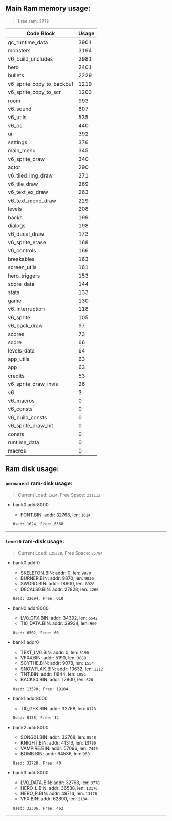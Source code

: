 ## Main Ram memory usage:
> Free ram: `3779`

|Code Block| Usage|
|-|-|
|gc_runtime_data|3901|
|monsters|3194|
|v6_build_uncludes|2981|
|hero|2401|
|bullets|2229|
|v6_sprite_copy_to_backbuf|1219|
|v6_sprite_copy_to_scr|1203|
|room|993|
|v6_sound|807|
|v6_utils|535|
|v6_os|440|
|ui|392|
|settings|376|
|main_menu|345|
|v6_sprite_draw|340|
|actor|290|
|v6_tiled_img_draw|271|
|v6_tile_draw|269|
|v6_text_ex_draw|263|
|v6_text_mono_draw|229|
|levels|208|
|backs|199|
|dialogs|198|
|v6_decal_draw|173|
|v6_sprite_erase|168|
|v6_controls|166|
|breakables|163|
|screen_utils|161|
|hero_triggers|153|
|score_data|144|
|stats|133|
|game|130|
|v6_interruption|118|
|v6_sprite|105|
|v6_back_draw|97|
|scores|73|
|score|66|
|levels_data|64|
|app_utils|63|
|app|63|
|credits|53|
|v6_sprite_draw_invis|26|
|v6|3|
|v6_macros|0|
|v6_consts|0|
|v6_build_consts|0|
|v6_sprite_draw_hit|0|
|consts|0|
|runtime_data|0|
|macros|0|

## Ram disk usage:
### `permanent` ram-disk usage:

> Current Load: `1624`, Free Space: `211112`

- bank0 addr8000
	* FONT.BIN: addr: 32768, len: `1624`

  `Used: 1624, Free: 6568`


---
### `level0` ram-disk usage:

> Current Load: `125328`, Free Space: `85784`

- bank0 addr0
	* SKELETON.BIN: addr: 0, len: `9870`
	* BURNER.BIN: addr: 9870, len: `9030`
	* SWORD.BIN: addr: 18900, len: `8928`
	* DECALS0.BIN: addr: 27828, len: `4266`

  `Used: 32094, Free: 610`

- bank0 addr8000
	* LV0_GFX.BIN: addr: 34392, len: `5542`
	* TI0_DATA.BIN: addr: 39934, len: `960`

  `Used: 6502, Free: 66`

- bank1 addr0
	* TEXT_LV0.BIN: addr: 0, len: `5190`
	* VFX4.BIN: addr: 5190, len: `3888`
	* SCYTHE.BIN: addr: 9078, len: `1554`
	* SNOWFLAK.BIN: addr: 10632, len: `1212`
	* TNT.BIN: addr: 11844, len: `1056`
	* BACKS0.BIN: addr: 12900, len: `620`

  `Used: 13520, Free: 19184`

- bank1 addr8000
	* TI0_GFX.BIN: addr: 32768, len: `8178`

  `Used: 8178, Free: 14`

- bank2 addr8000
	* SONG01.BIN: addr: 32768, len: `8548`
	* KNIGHT.BIN: addr: 41316, len: `15780`
	* VAMPIRE.BIN: addr: 57096, len: `7440`
	* BOMB.BIN: addr: 64536, len: `960`

  `Used: 32728, Free: 40`

- bank3 addr8000
	* LV0_DATA.BIN: addr: 32768, len: `3770`
	* HERO_L.BIN: addr: 36538, len: `13176`
	* HERO_R.BIN: addr: 49714, len: `13176`
	* VFX.BIN: addr: 62890, len: `2184`

  `Used: 32306, Free: 462`


---

